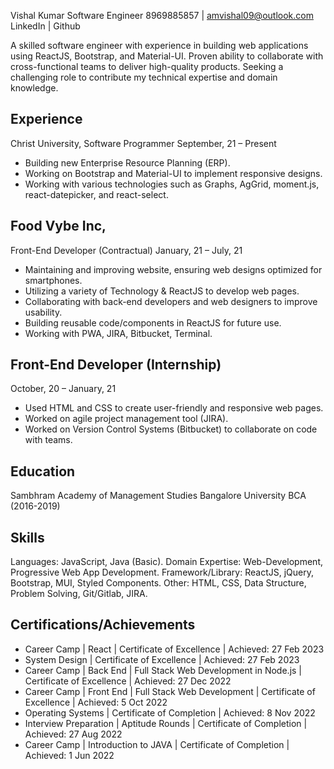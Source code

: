 Vishal Kumar
Software Engineer
8969885857 | amvishal09@outlook.com
LinkedIn | Github

A skilled software engineer with experience in building web applications using ReactJS, Bootstrap, and Material-UI. Proven ability to collaborate with cross-functional teams to deliver high-quality products. Seeking a challenging role to contribute my technical expertise and domain knowledge.

## Experience
Christ University,
Software Programmer
September, 21 – Present
- Building new Enterprise Resource Planning (ERP).
- Working on Bootstrap and Material-UI to implement responsive designs.
- Working with various technologies such as Graphs, AgGrid, moment.js, react-datepicker, and react-select.

## Food Vybe Inc,
Front-End Developer (Contractual)
January, 21 – July, 21
- Maintaining and improving website, ensuring web designs optimized for smartphones.
- Utilizing a variety of Technology & ReactJS to develop web pages.
- Collaborating with back-end developers and web designers to improve usability.
- Building reusable code/components in ReactJS for future use.
- Working with PWA, JIRA, Bitbucket, Terminal.

## Front-End Developer (Internship)
October, 20 – January, 21
- Used HTML and CSS to create user-friendly and responsive web pages.
- Worked on agile project management tool (JIRA).
- Worked on Version Control Systems (Bitbucket) to collaborate on code with teams.

## Education
Sambhram Academy of Management Studies
Bangalore University
BCA (2016-2019)

## Skills
Languages: JavaScript, Java (Basic).
Domain Expertise: Web-Development, Progressive Web App Development.
Framework/Library: ReactJS, jQuery, Bootstrap, MUI, Styled Components.
Other: HTML, CSS, Data Structure, Problem Solving, Git/Gitlab, JIRA.

## Certifications/Achievements
- Career Camp | React | Certificate of Excellence | Achieved: 27 Feb 2023
- System Design | Certificate of Excellence | Achieved: 27 Feb 2023
- Career Camp | Back End | Full Stack Web Development in Node.js | Certificate of Excellence | Achieved: 27 Dec 2022
- Career Camp | Front End | Full Stack Web Development | Certificate of Excellence | Achieved: 5 Oct 2022
- Operating Systems | Certificate of Completion | Achieved: 8 Nov 2022
- Interview Preparation | Aptitude Rounds | Certificate of Completion | Achieved: 27 Aug 2022
- Career Camp | Introduction to JAVA | Certificate of Completion | Achieved: 1 Jun 2022
